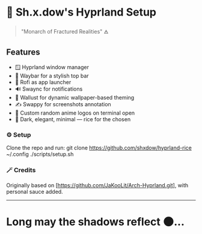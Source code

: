 # 🖤 Sh.x.dow's Hyprland Setup

> "Monarch of Fractured Realities" 🜁

## Features
- 🪟 Hyprland window manager
- 🍫 Waybar for a stylish top bar
- 🔎 Rofi as app launcher
- 🔊 Swaync for notifications
- 🎨 Wallust for dynamic wallpaper-based theming
- ✍️ Swappy for screenshots annotation
- 🧠 Custom random anime logos on terminal open
- 🎨 Dark, elegant, minimal — rice for the chosen

### ⚙️ Setup
Clone the repo and run:
git clone https://github.com/shxdow/hyprland-rice ~/.config
./scripts/setup.sh

### 🪄 Credits
Originally based on [https://github.com/JaKooLit/Arch-Hyprland.git], with personal sauce added.

----
# Long may the shadows reflect 🌑...
